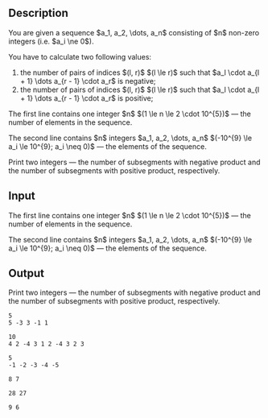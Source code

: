 ## Description

<div><p>You are given a sequence $a_1, a_2, \dots, a_n$ consisting of $n$ non-zero integers (i.e. $a_i \ne 0$). </p><p>You have to calculate two following values:</p><ol> <li> the number of pairs of indices $(l, r)$ $(l \le r)$ such that $a_l \cdot a_{l + 1} \dots a_{r - 1} \cdot a_r$ is negative; </li><li> the number of pairs of indices $(l, r)$ $(l \le r)$ such that $a_l \cdot a_{l + 1} \dots a_{r - 1} \cdot a_r$ is positive; </li></ol></div><div class="input-specification"><p>The first line contains one integer $n$ $(1 \le n \le 2 \cdot 10^{5})$ — the number of elements in the sequence.</p><p>The second line contains $n$ integers $a_1, a_2, \dots, a_n$ $(-10^{9} \le a_i \le 10^{9}; a_i \neq 0)$ — the elements of the sequence.</p></div><div class="output-specification"><p>Print two integers — the number of subsegments with negative product and the number of subsegments with positive product, respectively.</p></div>

## Input

<p>The first line contains one integer $n$ $(1 \le n \le 2 \cdot 10^{5})$ — the number of elements in the sequence.</p><p>The second line contains $n$ integers $a_1, a_2, \dots, a_n$ $(-10^{9} \le a_i \le 10^{9}; a_i \neq 0)$ — the elements of the sequence.</p>

## Output

<p>Print two integers — the number of subsegments with negative product and the number of subsegments with positive product, respectively.</p>





```input1
5
5 -3 3 -1 1
```




```input2
10
4 2 -4 3 1 2 -4 3 2 3
```




```input3
5
-1 -2 -3 -4 -5
```




```output1
8 7
```




```output2
28 27
```




```output3
9 6
```


